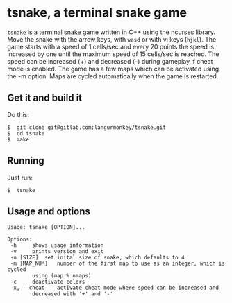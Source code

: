 # tsnake, a terminal snake game

`tsnake` is a terminal snake game written in C++ using the ncurses library.
Move the snake with the arrow keys, with `wasd` or with vi keys (`hjkl`).
The game starts with a speed of 1 cells/sec and every 20 points the speed
is increased by one until the maximum speed of 15 cells/sec is reached.
The speed can be increased (+) and decreased (-) during gameplay if
cheat mode is enabled.
The game has a few maps which can be activated using the -m option.
Maps are cycled automatically when the game is restarted.

## Get it and build it

Do this:

```
$  git clone git@gitlab.com:langurmonkey/tsnake.git
$  cd tsnake
$  make
```

## Running

Just run:

```
$  tsnake
```

## Usage and options

```
Usage: tsnake [OPTION]...

Options:
 -h		shows usage information
 -v		prints version and exit
 -n [SIZE]	set inital size of snake, which defaults to 4
 -m [MAP_NUM]	number of the first map to use as an integer, which is cycled
		using (map % nmaps)
 -c		deactivate colors
 -x, --cheat	activate cheat mode where speed can be increased and
		decreased with '+' and '-'
```
